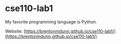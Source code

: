 # cse110-lab1

My favorite programming language is Python.

Website: [https://brentonmdunn.github.io/cse110-lab1/](https://brentonmdunn.github.io/cse110-lab1/)
